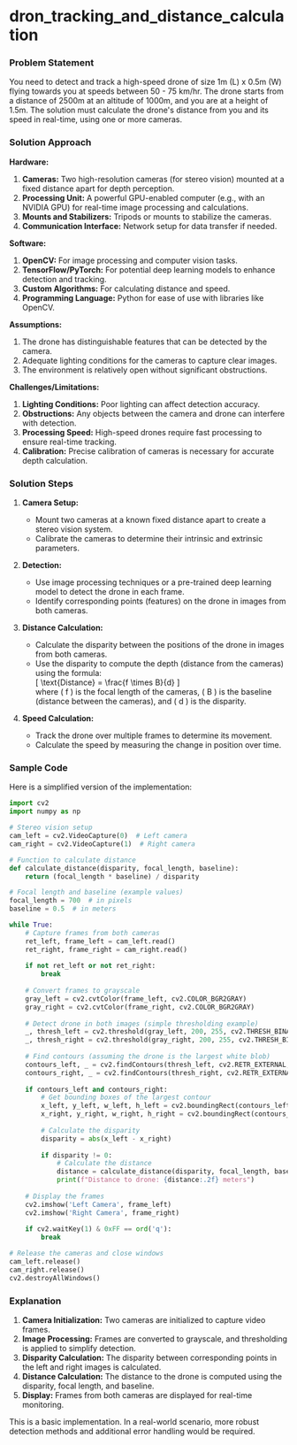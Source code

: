 # dron_tracking_and_distance_calculation

### Problem Statement

You need to detect and track a high-speed drone of size 1m (L) x 0.5m (W) flying towards you at speeds between 50 - 75 km/hr. The drone starts from a distance of 2500m at an altitude of 1000m, and you are at a height of 1.5m. The solution must calculate the drone's distance from you and its speed in real-time, using one or more cameras.

### Solution Approach

**Hardware:**
1. **Cameras:** Two high-resolution cameras (for stereo vision) mounted at a fixed distance apart for depth perception.
2. **Processing Unit:** A powerful GPU-enabled computer (e.g., with an NVIDIA GPU) for real-time image processing and calculations.
3. **Mounts and Stabilizers:** Tripods or mounts to stabilize the cameras.
4. **Communication Interface:** Network setup for data transfer if needed.

**Software:**
1. **OpenCV:** For image processing and computer vision tasks.
2. **TensorFlow/PyTorch:** For potential deep learning models to enhance detection and tracking.
3. **Custom Algorithms:** For calculating distance and speed.
4. **Programming Language:** Python for ease of use with libraries like OpenCV.

**Assumptions:**
1. The drone has distinguishable features that can be detected by the camera.
2. Adequate lighting conditions for the cameras to capture clear images.
3. The environment is relatively open without significant obstructions.

**Challenges/Limitations:**
1. **Lighting Conditions:** Poor lighting can affect detection accuracy.
2. **Obstructions:** Any objects between the camera and drone can interfere with detection.
3. **Processing Speed:** High-speed drones require fast processing to ensure real-time tracking.
4. **Calibration:** Precise calibration of cameras is necessary for accurate depth calculation.

### Solution Steps

1. **Camera Setup:**
   - Mount two cameras at a known fixed distance apart to create a stereo vision system.
   - Calibrate the cameras to determine their intrinsic and extrinsic parameters.

2. **Detection:**
   - Use image processing techniques or a pre-trained deep learning model to detect the drone in each frame.
   - Identify corresponding points (features) on the drone in images from both cameras.

3. **Distance Calculation:**
   - Calculate the disparity between the positions of the drone in images from both cameras.
   - Use the disparity to compute the depth (distance from the cameras) using the formula:  
     \[ \text{Distance} = \frac{f \times B}{d} \]  
     where \( f \) is the focal length of the cameras, \( B \) is the baseline (distance between the cameras), and \( d \) is the disparity.

4. **Speed Calculation:**
   - Track the drone over multiple frames to determine its movement.
   - Calculate the speed by measuring the change in position over time.

### Sample Code

Here is a simplified version of the implementation:

```python
import cv2
import numpy as np

# Stereo vision setup
cam_left = cv2.VideoCapture(0)  # Left camera
cam_right = cv2.VideoCapture(1)  # Right camera

# Function to calculate distance
def calculate_distance(disparity, focal_length, baseline):
    return (focal_length * baseline) / disparity

# Focal length and baseline (example values)
focal_length = 700  # in pixels
baseline = 0.5  # in meters

while True:
    # Capture frames from both cameras
    ret_left, frame_left = cam_left.read()
    ret_right, frame_right = cam_right.read()
    
    if not ret_left or not ret_right:
        break
    
    # Convert frames to grayscale
    gray_left = cv2.cvtColor(frame_left, cv2.COLOR_BGR2GRAY)
    gray_right = cv2.cvtColor(frame_right, cv2.COLOR_BGR2GRAY)
    
    # Detect drone in both images (simple thresholding example)
    _, thresh_left = cv2.threshold(gray_left, 200, 255, cv2.THRESH_BINARY)
    _, thresh_right = cv2.threshold(gray_right, 200, 255, cv2.THRESH_BINARY)
    
    # Find contours (assuming the drone is the largest white blob)
    contours_left, _ = cv2.findContours(thresh_left, cv2.RETR_EXTERNAL, cv2.CHAIN_APPROX_SIMPLE)
    contours_right, _ = cv2.findContours(thresh_right, cv2.RETR_EXTERNAL, cv2.CHAIN_APPROX_SIMPLE)
    
    if contours_left and contours_right:
        # Get bounding boxes of the largest contour
        x_left, y_left, w_left, h_left = cv2.boundingRect(contours_left[0])
        x_right, y_right, w_right, h_right = cv2.boundingRect(contours_right[0])
        
        # Calculate the disparity
        disparity = abs(x_left - x_right)
        
        if disparity != 0:
            # Calculate the distance
            distance = calculate_distance(disparity, focal_length, baseline)
            print(f"Distance to drone: {distance:.2f} meters")
    
    # Display the frames
    cv2.imshow('Left Camera', frame_left)
    cv2.imshow('Right Camera', frame_right)
    
    if cv2.waitKey(1) & 0xFF == ord('q'):
        break

# Release the cameras and close windows
cam_left.release()
cam_right.release()
cv2.destroyAllWindows()
```

### Explanation

1. **Camera Initialization:** Two cameras are initialized to capture video frames.
2. **Image Processing:** Frames are converted to grayscale, and thresholding is applied to simplify detection.
3. **Disparity Calculation:** The disparity between corresponding points in the left and right images is calculated.
4. **Distance Calculation:** The distance to the drone is computed using the disparity, focal length, and baseline.
5. **Display:** Frames from both cameras are displayed for real-time monitoring.

This is a basic implementation. In a real-world scenario, more robust detection methods and additional error handling would be required.